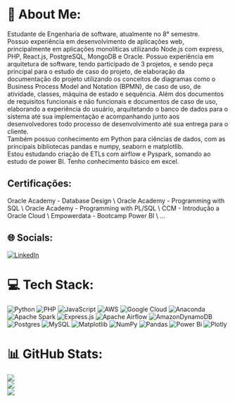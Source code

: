 # 💫 About Me:
Estudante de Engenharia de software, atualmente no 8° semestre.<br>Possuo experiência em desenvolvimento de aplicações web, principalmente em aplicações monolíticas utilizando Node.js com express, PHP, React.js, PostgreSQL, MongoDB e Oracle.  Possuo experiência em arquitetura de software, tendo participado de 3 projetos, e sendo peça principal para o estudo de caso do projeto,  de elaboração da documentação do projeto utilizando os conceitos de diagramas como o Business Process Model and Notation (BPMN), de caso de uso, de atividade, classes, máquina de estado e sequência. Além dos documentos de requisitos funcionais e não funcionais e documentos de caso de uso, elaborando a experiência do usuário, arquitetando o banco de dados para o sistema até sua implementação e acompanhando junto aos desenvolvedores todo processo de desenvolvimento até sua entrega para o cliente. <br>Também possuo conhecimento em Python para ciências de dados, com as principais bibliotecas pandas e numpy, seaborn e matplotlib. <br>Estou estudando criação de ETLs com airflow e Pyspark, somando ao estudo de power BI. Tenho conhecimento básico em excel.

## Certificações:
Oracle Academy - Database Design \\
Oracle Academy - Programming with SQL \\
Oracle Academy - Programming with PL/SQL \\
CCM - Introdução a Oracle Cloud \\
Empowerdata - Bootcamp Power BI \\
...

## 🌐 Socials:
[![LinkedIn](https://img.shields.io/badge/LinkedIn-%230077B5.svg?logo=linkedin&logoColor=white)](https://linkedin.com/in/https://www.linkedin.com/in/ian-augusto-prog-br/) 

# 💻 Tech Stack:
![Python](https://img.shields.io/badge/python-3670A0?style=flat&logo=python&logoColor=ffdd54) ![PHP](https://img.shields.io/badge/php-%23777BB4.svg?style=flat&logo=php&logoColor=white) ![JavaScript](https://img.shields.io/badge/javascript-%23323330.svg?style=flat&logo=javascript&logoColor=%23F7DF1E) ![AWS](https://img.shields.io/badge/AWS-%23FF9900.svg?style=flat&logo=amazon-aws&logoColor=white) ![Google Cloud](https://img.shields.io/badge/GoogleCloud-%234285F4.svg?style=flat&logo=google-cloud&logoColor=white) ![Anaconda](https://img.shields.io/badge/Anaconda-%2344A833.svg?style=flat&logo=anaconda&logoColor=white) ![Apache Spark](https://img.shields.io/badge/Apache%20Spark-FDEE21?style=flat&logo=apachespark&logoColor=black) ![Express.js](https://img.shields.io/badge/express.js-%23404d59.svg?style=flat&logo=express&logoColor=%2361DAFB) ![Apache Airflow](https://img.shields.io/badge/Apache%20Airflow-017CEE?style=flat&logo=Apache%20Airflow&logoColor=white) ![AmazonDynamoDB](https://img.shields.io/badge/Amazon%20DynamoDB-4053D6?style=flat&logo=Amazon%20DynamoDB&logoColor=white) ![Postgres](https://img.shields.io/badge/postgres-%23316192.svg?style=flat&logo=postgresql&logoColor=white) ![MySQL](https://img.shields.io/badge/mysql-4479A1.svg?style=flat&logo=mysql&logoColor=white) ![Matplotlib](https://img.shields.io/badge/Matplotlib-%23ffffff.svg?style=flat&logo=Matplotlib&logoColor=black) ![NumPy](https://img.shields.io/badge/numpy-%23013243.svg?style=flat&logo=numpy&logoColor=white) ![Pandas](https://img.shields.io/badge/pandas-%23150458.svg?style=flat&logo=pandas&logoColor=white) ![Power Bi](https://img.shields.io/badge/power_bi-F2C811?style=flat&logo=powerbi&logoColor=black) ![Plotly](https://img.shields.io/badge/plotly-b04adc?style=flat&logo=plotly&logoColor=black)
# 📊 GitHub Stats:
![](https://github-readme-stats.vercel.app/api?username=IanAugusto&theme=radical&hide_border=false&include_all_commits=true&count_private=true)<br/>
![](https://github-readme-streak-stats.herokuapp.com/?user=IanAugusto&theme=radical&hide_border=false)<br/>
![](https://github-readme-stats.vercel.app/api/top-langs/?username=IanAugusto&theme=radical&hide_border=false&include_all_commits=true&count_private=true&layout=compact)

<!-- Proudly created with GPRM ( https://gprm.itsvg.in ) -->
